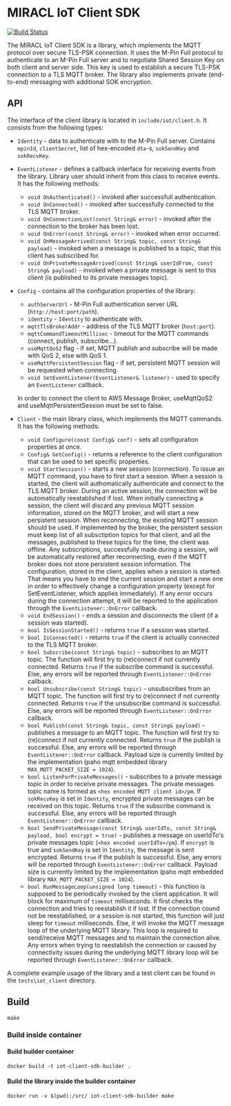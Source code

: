 # MIRACL IoT Client SDK

[![Build Status](https://secure.travis-ci.org/miracl/iot-client-sdk.png?branch=master)](https://travis-ci.org/miracl/iot-client-sdk?branch=master)

The MIRACL IoT Client SDK is a library, which implements the MQTT protocol over secure TLS-PSK connection.
It uses the M-Pin Full protocol to authenticate to an M-Pin Full server and to negotiate Shared Session Key
on both client and server side. This key is used to establish a secure TLS-PSK connection to a TLS MQTT
broker. The library also implements private (end-to-end) messaging with additional SOK encryption.

## API

The interface of the client library is located in `include/iot/client.h`. It consists from the following
types:

- `Identity` - data to authenticate with to the M-Pin Full server. Contains `mpinId`, `clientSecret`, list
of hex-encoded `dta`-s, `sokSendKey` and `sokRecvKey`.
- `EventListener` - defines a callback interface for receiving events from the library. Library user should
inherit from this class to receive events. It has the following methods:
    - `void OnAuthenticated()` - invoked after successfull authentication.
    - `void OnConnected()` - invoked after successfully connected to the TLS MQTT broker.
    - `void OnConnectionLost(const String& error)` - invoked after the connection to the broker has been lost.
    - `void OnError(const String& error)` - invoked when error occurred.
    - `void OnMessageArrived(const String& topic, const String& payload)` - invoked when a message is published
to a topic, that this client has subscribed for.
    - `void OnPrivateMessageArrived(const String& userIdFrom, const String& payload)` - invoked when a private
message is sent to this client (is published to its private messages topic).
- `Config` - contains all the configuration properties of the library:
    - `authServerUrl` - M-Pin Full authentication server URL (`http://host:port/path`).
    - `identity` - `Identity` to authenticate with.
    - `mqttTlsBrokerAddr` - address of the TLS MQTT broker (`host:port`).
    - `mqttCommandTimeoutMillisec` - timeout for the MQTT commands (connect, publish, subscribe...).
    - `useMqttQoS2` flag - if set, MQTT publish and subscribe will be made with QoS 2, else with QoS 1.
    - `useMqttPersistentSession` flag - if set, persistent MQTT session will be requested when connecting.
    - `void SetEventListener(EventListener& listener)` - used to specify an `EventListener` callback.

    In order to connect the client to AWS Message Broker, useMqttQoS2 and useMqttPersistentSession must be set to false.

- `Client` - the main library class, which implements the MQTT commands. It has the following methods:
    - `void Configure(const Config& conf)` - sets all configuration properties at once.
    - `Config& GetConfig()` - returns a reference to the client configuration that can be used to set specific
properties.
    - `void StartSession()` - starts a new session (connection). To issue an MQTT command, you have to first
start a session. When a session is started, the client will authomatically authenticate and connect to the TLS
MQTT broker. During an active session, the connection will be automatically reestablished if lost. When initially
connecting a session, the client will discard any previous MQTT session information, stored on the MQTT broker,
and will start a new persistent session. When reconnecting, the existing MQTT session should be used. If
implemented by the broker, the persistent session must keep list of all subsctiption topics for that client, and
all the messages, published to these topics for the time, the client was offline. Any subscriptions, successfully
made during a session, will be automatically restored after reconnecting, even if the MQTT broker does not store
persistent session information. The configuration, stored in the client, applies when a session is started. That
means you have to end the current session and start a new one in order to effectively change a configuration
property (except for SetEventListener, which applies immediately). If any error occurs during the connection
attempt, it will be reported to the application through the `EventListener::OnError` callback.
    - `void EndSession()` - ends a session and disconnects the client (if a session was started).
    - `bool IsSessionStarted()` - returns `true` if a session was started.
    - `bool IsConnected()` - returns `true` if the client is actually connected to the TLS MQTT broker.
    - `bool Subscribe(const String& topic)` - subscribes to an MQTT topic. The function will first try to (re)connect
if not currently connected. Returns `true` if the subscribe command is successful. Else, any errors will be reported
through `EventListener::OnError` callback.
    - `bool Unsubscribe(const String& topic)` - unsubscribes from an MQTT topic. The function will first try to
(re)connect if not currently connected. Returns `true` if the unsubscribe command is successful. Else, any errors
will be reported through `EventListener::OnError` callback.
    - `bool Publish(const String& topic, const String& payload)` - publishes a message to an MQTT topic. The function
will first try to (re)connect if not currently connected. Returns `true` if the publish is successful. Else, any
errors will be reported through `EventListener::OnError` callback. Payload size is currently limited by the
implementation (paho mqtt embedded library `MAX_MQTT_PACKET_SIZE = 1024`).
    - `bool ListenForPrivateMessages()` - subscribes to a private message topic in order to receive private messages.
The private messages topic name is formed as `<hex encoded MQTT client id>/pm`. If `sokRecvKey` is set in `Identity`,
encrypted private messages can be received on this topic. Returns `true` if the subscribe command is successful.
Else, any errors will be reported through `EventListener::OnError` callback.
    - `bool SendPrivateMessage(const String& userIdTo, const String& payload, bool encrypt = true)` - publishes a
message on userIdTo's private messages topic (`<hex encoded userIdTo>/pm`). If `encrypt` is true and `sokSendKey`
is set in `Identity`, the message is sent encrypted. Returns `true` if the publish is successful. Else, any
errors will be reported through `EventListener::OnError` callback. Payload size is currently limited by the
implementation (paho mqtt embedded library `MAX_MQTT_PACKET_SIZE = 1024`).
    - `bool RunMessageLoop(unsigned long timeout)` - this function is supposed to be periodically invoked by the
client application. It will block for maximum of `timeout` milliseconds. It first checks the connection and tries
to reestablish it if lost. If the connection cound not be reestablished, or a session is not started, this function
will just sleep for `timeout` milliseconds. Else, it will invoke the MQTT message loop of the underlying MQTT library.
This loop is required to send/receive MQTT messages and to maintain the connection alive. Any errors when trying to
reestablish the connection or caused by connectivity issues during the underlying MQTT library loop will be reported
through `EventListener::OnError` callback.

A complete example usage of the library and a test client can be found in the `tests\iot_client` directory.

## Build

```
make
```

### Build inside container

#### Build builder container
```
docker build -t iot-client-sdk-builder .
```

#### Build the library inside the builder container
```
docker run -v $(pwd):/src/ iot-client-sdk-builder make
``` 

